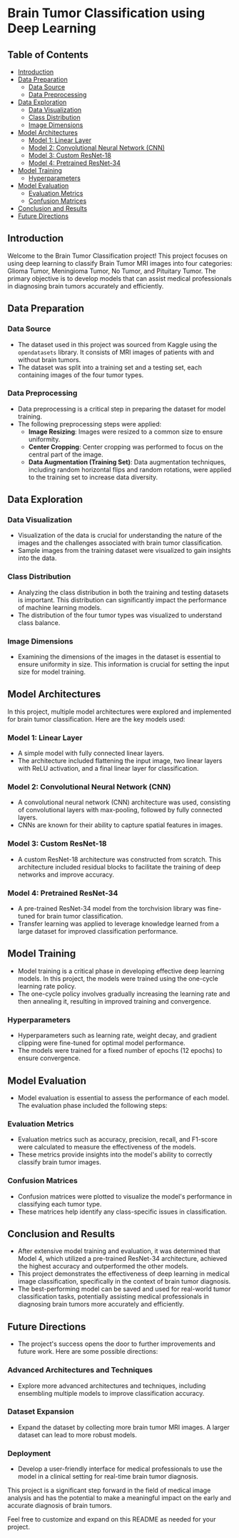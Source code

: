 # Brain Tumor Classification using Deep Learning

## Table of Contents
- [Introduction](#introduction)
- [Data Preparation](#data-preparation)
  - [Data Source](#data-source)
  - [Data Preprocessing](#data-preprocessing)
- [Data Exploration](#data-exploration)
  - [Data Visualization](#data-visualization)
  - [Class Distribution](#class-distribution)
  - [Image Dimensions](#image-dimensions)
- [Model Architectures](#model-architectures)
  - [Model 1: Linear Layer](#model-1-linear-layer)
  - [Model 2: Convolutional Neural Network (CNN)](#model-2-convolutional-neural-network-cnn)
  - [Model 3: Custom ResNet-18](#model-3-custom-resnet-18)
  - [Model 4: Pretrained ResNet-34](#model-4-pretrained-resnet-34)
- [Model Training](#model-training)
  - [Hyperparameters](#hyperparameters)
- [Model Evaluation](#model-evaluation)
  - [Evaluation Metrics](#evaluation-metrics)
  - [Confusion Matrices](#confusion-matrices)
- [Conclusion and Results](#conclusion-and-results)
- [Future Directions](#future-directions)

## Introduction
Welcome to the Brain Tumor Classification project! This project focuses on using deep learning to classify Brain Tumor MRI images into four categories: Glioma Tumor, Meningioma Tumor, No Tumor, and Pituitary Tumor. The primary objective is to develop models that can assist medical professionals in diagnosing brain tumors accurately and efficiently.

## Data Preparation
### Data Source
- The dataset used in this project was sourced from Kaggle using the `opendatasets` library. It consists of MRI images of patients with and without brain tumors.
- The dataset was split into a training set and a testing set, each containing images of the four tumor types.

### Data Preprocessing
- Data preprocessing is a critical step in preparing the dataset for model training.
- The following preprocessing steps were applied:
  - **Image Resizing**: Images were resized to a common size to ensure uniformity.
  - **Center Cropping**: Center cropping was performed to focus on the central part of the image.
  - **Data Augmentation (Training Set)**: Data augmentation techniques, including random horizontal flips and random rotations, were applied to the training set to increase data diversity.

## Data Exploration
### Data Visualization
- Visualization of the data is crucial for understanding the nature of the images and the challenges associated with brain tumor classification.
- Sample images from the training dataset were visualized to gain insights into the data.

### Class Distribution
- Analyzing the class distribution in both the training and testing datasets is important. This distribution can significantly impact the performance of machine learning models.
- The distribution of the four tumor types was visualized to understand class balance.

### Image Dimensions
- Examining the dimensions of the images in the dataset is essential to ensure uniformity in size. This information is crucial for setting the input size for model training.

## Model Architectures
In this project, multiple model architectures were explored and implemented for brain tumor classification. Here are the key models used:

### Model 1: Linear Layer
- A simple model with fully connected linear layers.
- The architecture included flattening the input image, two linear layers with ReLU activation, and a final linear layer for classification.

### Model 2: Convolutional Neural Network (CNN)
- A convolutional neural network (CNN) architecture was used, consisting of convolutional layers with max-pooling, followed by fully connected layers.
- CNNs are known for their ability to capture spatial features in images.

### Model 3: Custom ResNet-18
- A custom ResNet-18 architecture was constructed from scratch. This architecture included residual blocks to facilitate the training of deep networks and improve accuracy.

### Model 4: Pretrained ResNet-34
- A pre-trained ResNet-34 model from the torchvision library was fine-tuned for brain tumor classification.
- Transfer learning was applied to leverage knowledge learned from a large dataset for improved classification performance.

## Model Training
- Model training is a critical phase in developing effective deep learning models. In this project, the models were trained using the one-cycle learning rate policy.
- The one-cycle policy involves gradually increasing the learning rate and then annealing it, resulting in improved training and convergence.

### Hyperparameters
- Hyperparameters such as learning rate, weight decay, and gradient clipping were fine-tuned for optimal model performance.
- The models were trained for a fixed number of epochs (12 epochs) to ensure convergence.

## Model Evaluation
- Model evaluation is essential to assess the performance of each model. The evaluation phase included the following steps:

### Evaluation Metrics
- Evaluation metrics such as accuracy, precision, recall, and F1-score were calculated to measure the effectiveness of the models.
- These metrics provide insights into the model's ability to correctly classify brain tumor images.

### Confusion Matrices
- Confusion matrices were plotted to visualize the model's performance in classifying each tumor type.
- These matrices help identify any class-specific issues in classification.

## Conclusion and Results
- After extensive model training and evaluation, it was determined that Model 4, which utilized a pre-trained ResNet-34 architecture, achieved the highest accuracy and outperformed the other models.
- This project demonstrates the effectiveness of deep learning in medical image classification, specifically in the context of brain tumor diagnosis.
- The best-performing model can be saved and used for real-world tumor classification tasks, potentially assisting medical professionals in diagnosing brain tumors more accurately and efficiently.

## Future Directions
- The project's success opens the door to further improvements and future work. Here are some possible directions:

### Advanced Architectures and Techniques
- Explore more advanced architectures and techniques, including ensembling multiple models to improve classification accuracy.

### Dataset Expansion
- Expand the dataset by collecting more brain tumor MRI images. A larger dataset can lead to more robust models.

### Deployment
- Develop a user-friendly interface for medical professionals to use the model in a clinical setting for real-time brain tumor diagnosis.

This project is a significant step forward in the field of medical image analysis and has the potential to make a meaningful impact on the early and accurate diagnosis of brain tumors.

Feel free to customize and expand on this README as needed for your project.

